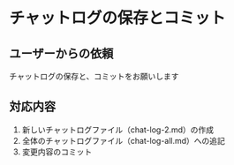 # チャットログの保存とコミット
## ユーザーからの依頼
チャットログの保存と、コミットをお願いします
## 対応内容
1. 新しいチャットログファイル（chat-log-2.md）の作成
2. 全体のチャットログファイル（chat-log-all.md）への追記
3. 変更内容のコミット